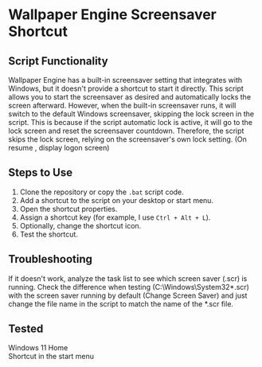 # Wallpaper Engine Screensaver Shortcut

## Script Functionality
Wallpaper Engine has a built-in screensaver setting that integrates with Windows, but it doesn't provide a shortcut to start it directly. This script allows you to start the screensaver as desired and automatically locks the screen afterward. However, when the built-in screensaver runs, it will switch to the default Windows screensaver, skipping the lock screen in the script. This is because if the script automatic lock is active, it will go to the lock screen and reset the screensaver countdown. Therefore, the script skips the lock screen, relying on the screensaver's own lock setting. (On resume , display logon screen)

## Steps to Use
1. Clone the repository or copy the `.bat` script code.
2. Add a shortcut to the script on your desktop or start menu.
3. Open the shortcut properties.
4. Assign a shortcut key (for example, I use `Ctrl + Alt + L`).
5. Optionally, change the shortcut icon.
6. Test the shortcut.

## Troubleshooting

If it doesn't work, analyze the task list to see which screen saver (.scr) is running. Check the difference when testing (C:\Windows\System32\*.scr) with the screen saver running by default (Change Screen Saver) and just change the file name in the script to match the name of the *.scr file.

## Tested
Windows 11 Home  
Shortcut in the start menu  